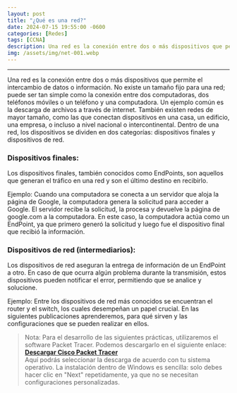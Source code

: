 ```yaml
---
layout: post
title: "¿Qué es una red?"
date: 2024-07-15 19:55:00 -0600
categories: [Redes]
tags: [CCNA]
description: Una red es la conexión entre dos o más dispositivos que permite el intercambio de datos o información.....
img: /assets/img/net-001.webp
---
```


---

Una red es la conexión entre dos o más dispositivos que permite el intercambio de datos o información. No existe un tamaño fijo para una red; puede ser tan simple como la conexión entre dos computadoras, dos teléfonos móviles o un teléfono y una computadora.
Un ejemplo común es la descarga de archivos a través de internet. También existen redes de mayor tamaño, como las que conectan dispositivos en una casa, un edificio, una empresa, o incluso a nivel nacional o intercontinental.
Dentro de una red, los dispositivos se dividen en dos categorías: dispositivos finales y dispositivos de red.

### Dispositivos finales:
Los dispositivos finales, también conocidos como EndPoints, son aquellos que generan el tráfico en una red y son el último destino en recibirlo.

Ejemplo: Cuando una computadora se conecta a un servidor que aloja la página de Google, la computadora genera la solicitud para acceder a Google. El servidor recibe la solicitud, la procesa y devuelve la página de google.com a la computadora. En este caso, la computadora actúa como un EndPoint, ya que primero generó la solicitud y luego fue el dispositivo final que recibió la información.

### Dispositivos de red (intermediarios):
Los dispositivos de red aseguran la entrega de información de un EndPoint a otro. En caso de que ocurra algún problema durante la transmisión, estos dispositivos pueden notificar el error, permitiendo que se analice y solucione.

Ejemplo: Entre los dispositivos de red más conocidos se encuentran el router y el switch, los cuales desempeñan un papel crucial. En las siguientes publicaciones aprenderemos, para qué sirven y las configuraciones que se pueden realizar en ellos.

>Nota: Para el desarrollo de las siguientes prácticas, utilizaremos el software Packet Tracer. Podemos descargarlo en el siguiente enlace:  
><a href="https://www.netacad.com/resources/lab-downloads?courseLang=es-XL" target="_blank"><strong>Descargar Cisco Packet Tracer</strong></a>  
>Aquí podrás seleccionar la descarga de acuerdo con tu sistema operativo. La instalación dentro de Windows es sencilla: solo debes hacer clic en "Next" repetidamente, ya que no se necesitan configuraciones personalizadas.  